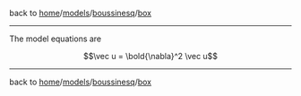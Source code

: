 back to [home](home)/[models](models)/[boussinesq](models-boussinesq)/[box](models-boussinesq-box)

---

The model equations are

```math
\vec u = \bold{\nabla}^2 \vec u
```

---

back to [home](home)/[models](models)/[boussinesq](models-boussinesq)/[box](models-boussinesq-box)
